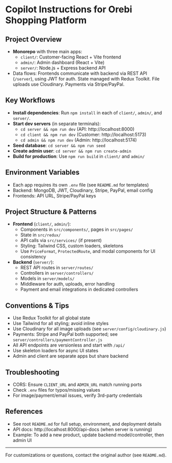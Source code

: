 # Copilot Instructions for Orebi Shopping Platform

## Project Overview

- **Monorepo** with three main apps:
  - `client/`: Customer-facing React + Vite frontend
  - `admin/`: Admin dashboard (React + Vite)
  - `server/`: Node.js + Express backend API
- Data flows: Frontends communicate with backend via REST API (`/server`), using JWT for auth. State managed with Redux Toolkit. File uploads use Cloudinary. Payments via Stripe/PayPal.

## Key Workflows

- **Install dependencies**: Run `npm install` in each of `client/`, `admin/`, and `server/`.
- **Start dev servers** (in separate terminals):
  - `cd server && npm run dev` (API: http://localhost:8000)
  - `cd client && npm run dev` (Customer: http://localhost:5173)
  - `cd admin && npm run dev` (Admin: http://localhost:5174)
- **Seed database**: `cd server && npm run seed`
- **Create admin user**: `cd server && npm run create-admin`
- **Build for production**: Use `npm run build` in `client/` and `admin/`

## Environment Variables

- Each app requires its own `.env` file (see `README.md` for templates)
- Backend: MongoDB, JWT, Cloudinary, Stripe, PayPal, email config
- Frontends: API URL, Stripe/PayPal keys

## Project Structure & Patterns

- **Frontend** (`client/`, `admin/`):
  - Components in `src/components/`, pages in `src/pages/`
  - State in `src/redux/`
  - API calls via `src/services/` (if present)
  - Styling: Tailwind CSS, custom loaders, skeletons
  - Use `PriceFormat`, `ProtectedRoute`, and modal components for UI consistency
- **Backend** (`server/`):
  - REST API routes in `server/routes/`
  - Controllers in `server/controllers/`
  - Models in `server/models/`
  - Middleware for auth, uploads, error handling
  - Payment and email integrations in dedicated controllers

## Conventions & Tips

- Use Redux Toolkit for all global state
- Use Tailwind for all styling; avoid inline styles
- Use Cloudinary for all image uploads (see `server/config/cloudinary.js`)
- Payments: Stripe and PayPal both supported; see `server/controllers/paymentController.js`
- All API endpoints are versionless and start with `/api/`
- Use skeleton loaders for async UI states
- Admin and client are separate apps but share backend

## Troubleshooting

- CORS: Ensure `CLIENT_URL` and `ADMIN_URL` match running ports
- Check `.env` files for typos/missing values
- For image/payment/email issues, verify 3rd-party credentials

## References

- See root `README.md` for full setup, environment, and deployment details
- API docs: http://localhost:8000/api-docs (when server is running)
- Example: To add a new product, update backend model/controller, then admin UI

---

For customizations or questions, contact the original author (see `README.md`).

